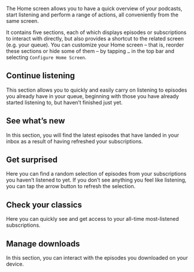 The Home screen allows you to have a quick overview of your podcasts, start listening and perform a range of actions, all conveniently from the same screen.

It contains five sections, each of which displays episodes or subscriptions to interact with directly, but also provides a shortcut to the related screen (e.g. your queue). You can customize your Home screen – that is, reorder these sections or hide some of them – by tapping `…` in the top bar and selecting `Configure Home Screen`.

## Continue listening

This section allows you to quickly and easily carry on listening to episodes you already have in your queue, beginning with those you have already started listening to, but haven’t finished just yet.

## See what’s new

In this section, you will find the latest episodes that have landed in your inbox as a result of having refreshed your subscriptions.

## Get surprised

Here you can find a random selection of episodes from your subscriptions you haven’t listened to yet. If you don’t see anything you feel like listening, you can tap the arrow button to refresh the selection.

## Check your classics

Here you can quickly see and get access to your all-time most-listened subscriptions.

## Manage downloads

In this section, you can interact with the episodes you downloaded on your device.
